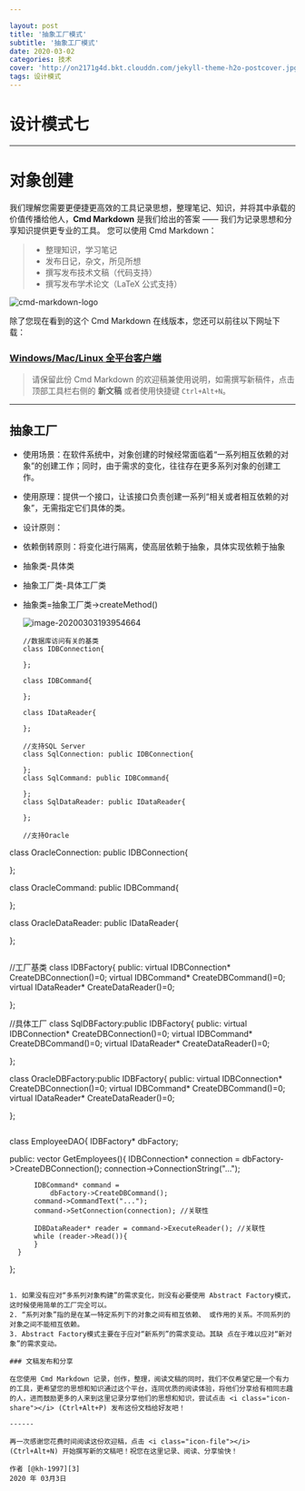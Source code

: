 ```yaml
---

layout: post
title: '抽象工厂模式'
subtitle: '抽象工厂模式'
date: 2020-03-02
categories: 技术
cover: 'http://on2171g4d.bkt.clouddn.com/jekyll-theme-h2o-postcover.jpg'
tags: 设计模式﻿
---
```


# 设计模式七

------

# 对象创建

我们理解您需要更便捷更高效的工具记录思想，整理笔记、知识，并将其中承载的价值传播给他人，**Cmd Markdown** 是我们给出的答案 —— 我们为记录思想和分享知识提供更专业的工具。 您可以使用 Cmd Markdown：

> * 整理知识，学习笔记
> * 发布日记，杂文，所见所想
> * 撰写发布技术文稿（代码支持）
> * 撰写发布学术论文（LaTeX 公式支持）

![cmd-markdown-logo](https://www.zybuluo.com/static/img/logo.png)

除了您现在看到的这个 Cmd Markdown 在线版本，您还可以前往以下网址下载：

### [Windows/Mac/Linux 全平台客户端](https://www.zybuluo.com/cmd/)

> 请保留此份 Cmd Markdown 的欢迎稿兼使用说明，如需撰写新稿件，点击顶部工具栏右侧的 <i class="icon-file"></i> **新文稿** 或者使用快捷键 `Ctrl+Alt+N`。

------

## 抽象工厂

- 使用场景：在软件系统中，对象创建的时候经常面临着“一系列相互依赖的对象”的创建工作；同时，由于需求的变化，往往存在更多系列对象的创建工作。

- 使用原理：提供一个接口，让该接口负责创建一系列“相关或者相互依赖的对象”，无需指定它们具体的类。

- 设计原则：

- 依赖倒转原则：将变化进行隔离，使高层依赖于抽象，具体实现依赖于抽象

- 抽象类-具体类

- 抽象工厂类-具体工厂类

- 抽象类=抽象工厂类->createMethod()

  

  ![image-20200303193954664](C:\Users\Administrator\AppData\Roaming\Typora\typora-user-images\image-20200303193954664.png)

  ```
  //数据库访问有关的基类
  class IDBConnection{
      
  };
  
  class IDBCommand{
      
  };
  
  class IDataReader{
      
  };
  
  //支持SQL Server
  class SqlConnection: public IDBConnection{
      
  };
  class SqlCommand: public IDBCommand{
      
  };
  class SqlDataReader: public IDataReader{
      
  };
  
  //支持Oracle
class OracleConnection: public IDBConnection{
      
  };
  
  class OracleCommand: public IDBCommand{
      
  };
  
  class OracleDataReader: public IDataReader{
      
  };
  
  ```
  
  ```
  //工厂基类
  class IDBFactory{
  public:
      virtual IDBConnection* CreateDBConnection()=0;
      virtual IDBCommand* CreateDBCommand()=0;
      virtual IDataReader* CreateDataReader()=0;
      
  };
  
  //具体工厂
  class SqlDBFactory:public IDBFactory{
  public:
      virtual IDBConnection* CreateDBConnection()=0;
      virtual IDBCommand* CreateDBCommand()=0;
      virtual IDataReader* CreateDataReader()=0;
   
  };
  
  class OracleDBFactory:public IDBFactory{
  public:
      virtual IDBConnection* CreateDBConnection()=0;
      virtual IDBCommand* CreateDBCommand()=0;
      virtual IDataReader* CreateDataReader()=0;
 
  };
  
  ```
  
  ```
  class EmployeeDAO{
      IDBFactory* dbFactory;
      
  public:
      vector<EmployeeDO> GetEmployees(){
          IDBConnection* connection = dbFactory->CreateDBConnection();
          connection->ConnectionString("...");
  
          IDBCommand* command =
              dbFactory->CreateDBCommand();
          command->CommandText("...");
          command->SetConnection(connection); //关联性
  
          IDBDataReader* reader = command->ExecuteReader(); //关联性
          while (reader->Read()){
          }
      }
  };
  
  ```

1. 如果没有应对“多系列对象构建”的需求变化，则没有必要使用 Abstract Factory模式，这时候使用简单的工厂完全可以。 
2. “系列对象”指的是在某一特定系列下的对象之间有相互依赖、 或作用的关系。不同系列的对象之间不能相互依赖。 
3. Abstract Factory模式主要在于应对“新系列”的需求变动。其缺 点在于难以应对“新对象”的需求变动。

### 文稿发布和分享

在您使用 Cmd Markdown 记录，创作，整理，阅读文稿的同时，我们不仅希望它是一个有力的工具，更希望您的思想和知识通过这个平台，连同优质的阅读体验，将他们分享给有相同志趣的人，进而鼓励更多的人来到这里记录分享他们的思想和知识，尝试点击 <i class="icon-share"></i> (Ctrl+Alt+P) 发布这份文档给好友吧！

------

再一次感谢您花费时间阅读这份欢迎稿，点击 <i class="icon-file"></i> (Ctrl+Alt+N) 开始撰写新的文稿吧！祝您在这里记录、阅读、分享愉快！

作者 [@kh-1997][3]     
2020 年 03月3日    